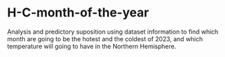 # H-C-month-of-the-year
Analysis and predictory suposition using dataset information to find which month are going to be the hotest and the coldest of 2023, and which temperature will going to have in the Northern Hemisphere.
